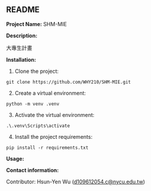 ## README

**Project Name:** SHM-MIE

**Description:**

大專生計畫

**Installation:**

1. Clone the project:

```
git clone https://github.com/WHY210/SHM-MIE.git
```

2. Create a virtual environment:

```
python -m venv .venv
```

3. Activate the virtual environment:

```
.\.venv\Scripts\activate
```

4. Install the project requirements:

```
pip install -r requirements.txt
```

**Usage:**



**Contact information:**

Contributor: Hsun-Yen Wu (d109612054.c@nycu.edu.tw)
